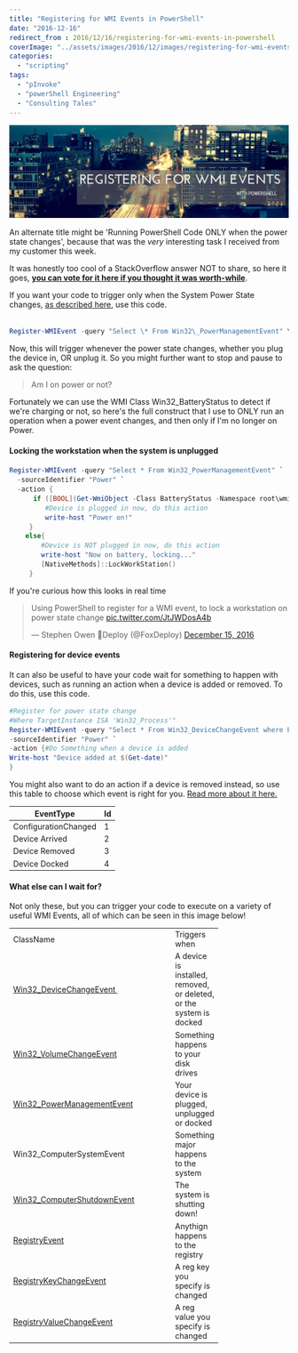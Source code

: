 ```yaml
---
title: "Registering for WMI Events in PowerShell"
date: "2016-12-16"
redirect_from : 2016/12/16/registering-for-wmi-events-in-powershell
coverImage: "../assets/images/2016/12/images/registering-for-wmi-events.webp"
categories: 
  - "scripting"
tags: 
  - "pInvoke"
  - "powerShell Engineering"
  - "Consulting Tales"
---
```


![registering-for-wmi-events](../assets/images/2016/12/images/registering-for-wmi-events.webp)

An alternate title might be 'Running PowerShell Code ONLY when the power state changes', because that was the _very_ interesting task I received from my customer this week.

It was honestly too cool of a StackOverflow answer NOT to share, so here it goes, **[you can vote for it here if you thought it was worth-while](http://superuser.com/questions/121045/is-there-a-way-to-execute-a-program-on-power-events/1156961#1156961)**.

If you want your code to trigger only when the System Power State changes, [as described here](https://msdn.microsoft.com/en-us/library/windows/desktop/aa373223(v=vs.85).aspx), use this code.

```powershell

Register-WMIEvent -query "Select \* From Win32\_PowerManagementEvent" \` -sourceIdentifier "Power" \` -action { #YourCodeHere } 
```

Now, this will trigger whenever the power state changes, whether you plug the device in, OR unplug it. So you might further want to stop and pause to ask the question:

> Am I on power or not?

Fortunately we can use the WMI Class Win32\_BatteryStatus to detect if we're charging or not, so here's the full construct that I use to ONLY run an operation when a power event changes, and then only if I'm no longer on Power.

#### Locking the workstation when the system is unplugged

```powershell
Register-WMIEvent -query "Select * From Win32_PowerManagementEvent" `
  -sourceIdentifier "Power" `
  -action {
      if ([BOOL](Get-WmiObject -Class BatteryStatus -Namespace root\wmi).PowerOnLine ){
         #Device is plugged in now, do this action
         write-host "Power on!"
     }
    else{
        #Device is NOT plugged in now, do this action
        write-host "Now on battery, locking..."
        [NativeMethods]::LockWorkStation()
     }
```

If you're curious how this looks in real time
<blockquote class="twitter-tweet"><p lang="en" dir="ltr">Using PowerShell to register for a WMI event, to lock a workstation on power state change <a href="https://t.co/JtJWDosA4b">pic.twitter.com/JtJWDosA4b</a></p>&mdash; Stephen Owen 🦊Deploy (@FoxDeploy) <a href="https://twitter.com/FoxDeploy/status/809500159830818816?ref_src=twsrc%5Etfw">December 15, 2016</a></blockquote> <script async src="https://platform.twitter.com/widgets.js" charset="utf-8"></script>

#### Registering for device events

It can also be useful to have your code wait for something to happen with devices, such as running an action when a device is added or removed. To do this, use this code.

```powershell
#Register for power state change
#Where TargetInstance ISA 'Win32_Process'"
Register-WMIEvent -query "Select * From Win32_DeviceChangeEvent where EventType = '2'" `
-sourceIdentifier "Power" `
-action {#Do Something when a device is added
Write-host "Device added at $(Get-date)"
} 
```

You might also want to do an action if a device is removed instead, so use this table to choose which event is right for you. [Read more about it here.](https://msdn.microsoft.com/en-us/library/aa394124(v=vs.85).aspx)

| EventType | Id |
| --- | --- |
| ConfigurationChanged | 1 |
| Device Arrived | 2 |
| Device Removed | 3 |
| Device Docked | 4 |

#### What else can I wait for?

Not only these, but you can trigger your code to execute on a variety of useful WMI Events, all of which can be seen in this image below!

<table width="346"><tbody><tr><td width="278">ClassName</td><td width="68">Triggers when</td></tr><tr><td><a href="https://msdn.microsoft.com/en-us/library/aa394124(v=vs.85).aspx">Win32_DeviceChangeEvent&nbsp;</a></td><td>A device is installed, removed, or deleted, or the system is docked</td></tr><tr><td><a href="https://msdn.microsoft.com/en-us/library/aa394516(v=vs.85).aspx">Win32_VolumeChangeEvent</a></td><td>Something happens to your disk drives</td></tr><tr><td><a href="https://msdn.microsoft.com/en-us/library/aa394362(v=vs.85).aspx">Win32_PowerManagementEvent</a></td><td>Your device is plugged, unplugged or docked</td></tr><tr><td>Win32_ComputerSystemEvent</td><td>Something major happens to the system</td></tr><tr><td><a href="https://msdn.microsoft.com/en-us/library/aa394101(v=vs.85).aspx">Win32_ComputerShutdownEvent</a></td><td>The system is shutting down!</td></tr><tr><td><a href="https://msdn.microsoft.com/en-us/library/aa393039(v=vs.85).aspx">RegistryEvent</a></td><td>Anythign happens to the registry</td></tr><tr><td><a href="https://msdn.microsoft.com/en-us/library/aa393040(v=vs.85).aspx">RegistryKeyChangeEvent</a></td><td>A reg key you specify is changed</td></tr><tr><td><a href="https://msdn.microsoft.com/en-us/library/aa393042(v=vs.85).aspx">RegistryValueChangeEvent</a></td><td>A reg value you specify is changed</td></tr></tbody></table>